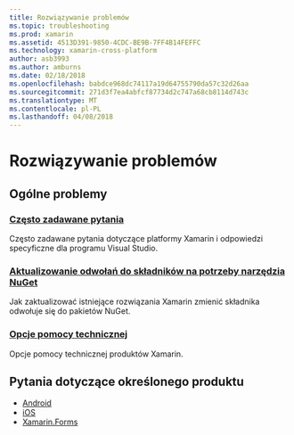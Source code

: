 ```yaml
---
title: Rozwiązywanie problemów
ms.topic: troubleshooting
ms.prod: xamarin
ms.assetid: 4513D391-9850-4CDC-BE9B-7FF4B14FEFFC
ms.technology: xamarin-cross-platform
author: asb3993
ms.author: amburns
ms.date: 02/18/2018
ms.openlocfilehash: babdce968dc74117a19d64755790da57c32d26aa
ms.sourcegitcommit: 271d3f7ea4abfcf87734d2c747a68cb8114d743c
ms.translationtype: MT
ms.contentlocale: pl-PL
ms.lasthandoff: 04/08/2018
---
```

# <a name="troubleshooting"></a>Rozwiązywanie problemów

## <a name="general-issues"></a>Ogólne problemy
### <a name="frequently-asked-questionsquestionsindexmd"></a>[Często zadawane pytania](questions/index.md)

Często zadawane pytania dotyczące platformy Xamarin i odpowiedzi specyficzne dla programu Visual Studio.

### <a name="updating-component-references-to-nugetcomponent-nugetmd"></a>[Aktualizowanie odwołań do składników na potrzeby narzędzia NuGet](component-nuget.md)

Jak zaktualizować istniejące rozwiązania Xamarin zmienić składnika odwołuje się do pakietów NuGet.

### <a name="support-optionssupport-optionsmd"></a>[Opcje pomocy technicznej](support-options.md)

Opcje pomocy technicznej produktów Xamarin.

## <a name="product-specific-questions"></a>Pytania dotyczące określonego produktu

- [Android](~/android/troubleshooting/questions/index.md)
- [iOS](~/ios/troubleshooting/questions/index.md)
- [Xamarin.Forms](~/xamarin-forms/troubleshooting/questions/index.md)
